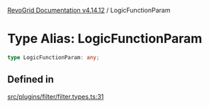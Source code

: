 [RevoGrid Documentation v4.14.12](README.md) / LogicFunctionParam

# Type Alias: LogicFunctionParam

```ts
type LogicFunctionParam: any;
```

## Defined in

[src/plugins/filter/filter.types.ts:31](https://github.com/revolist/revogrid/blob/ee1081dbd910f211c490863a4b642535e5dce01e/src/plugins/filter/filter.types.ts#L31)
